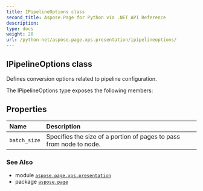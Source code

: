 ```yaml
---
title: IPipelineOptions class
second_title: Aspose.Page for Python via .NET API Reference
description: 
type: docs
weight: 20
url: /python-net/aspose.page.xps.presentation/ipipelineoptions/
---
```


## IPipelineOptions class

Defines conversion options related to pipeline configuration.



The IPipelineOptions type exposes the following members:
## Properties
| Name | Description |
| :- | :- |
| `batch_size` | Specifies the size of a portion of pages to pass from node to node. |

### See Also

* module [`aspose.page.xps.presentation`](/page/python-net/aspose.page.xps.presentation/)
* package [`aspose.page`](/page/python-net/)

